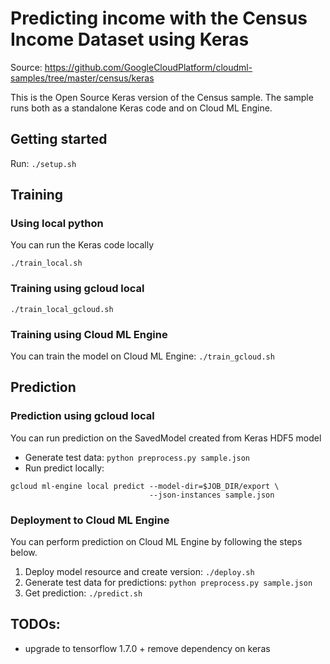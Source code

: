 # Predicting income with the Census Income Dataset using Keras

Source: https://github.com/GoogleCloudPlatform/cloudml-samples/tree/master/census/keras

This is the Open Source Keras version of the Census sample. The sample runs both as a
standalone Keras code and on Cloud ML Engine.

## Getting started

Run: `./setup.sh`

## Training

### Using local python

You can run the Keras code locally

`./train_local.sh`

### Training using gcloud local

`./train_local_gcloud.sh`

### Training using Cloud ML Engine

You can train the model on Cloud ML Engine: `./train_gcloud.sh`

## Prediction

### Prediction using gcloud local

You can run prediction on the SavedModel created from Keras HDF5 model

- Generate test data: `python preprocess.py sample.json`
- Run predict locally:
```
gcloud ml-engine local predict --model-dir=$JOB_DIR/export \
                               --json-instances sample.json
```

### Deployment to Cloud ML Engine

You can perform prediction on Cloud ML Engine by following the steps below.
1. Deploy model resource and create version: `./deploy.sh`
2. Generate test data for predictions: `python preprocess.py sample.json`
3. Get prediction: `./predict.sh`

## TODOs:
- upgrade to tensorflow 1.7.0 + remove dependency on keras

